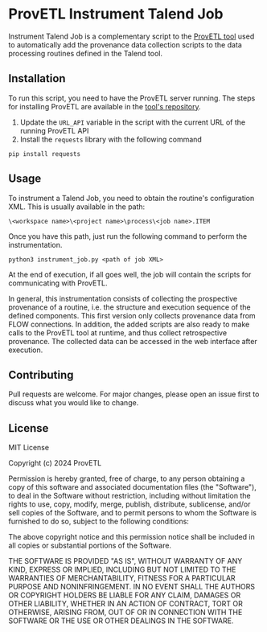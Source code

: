 # ProvETL Instrument Talend Job

Instrument Talend Job is a complementary script to the [ProvETL tool](https://github.com/mathunes/prov-etl) used to automatically add the provenance data collection scripts to the data processing routines defined in the Talend tool.

## Installation

To run this script, you need to have the ProvETL server running. The steps for installing ProvETL are available in the [tool's repository](https://github.com/mathunes/prov-etl).

1. Update the `URL_API` variable in the script with the current URL of the running ProvETL API
2. Install the `requests` library with the following command

```
pip install requests
```

## Usage

To instrument a Talend Job, you need to obtain the routine's configuration XML. This is usually available in the path: 

`\<workspace name>\<project name>\process\<job name>.ITEM`

Once you have this path, just run the following command to perform the instrumentation.

`python3 instrument_job.py <path of job XML>`

At the end of execution, if all goes well, the job will contain the scripts for communicating with ProvETL.

In general, this instrumentation consists of collecting the prospective provenance of a routine, i.e. the structure and execution sequence of the defined components. This first version only collects provenance data from FLOW connections. In addition, the added scripts are also ready to make calls to the ProvETL tool at runtime, and thus collect retrospective provenance. The collected data can be accessed in the web interface after execution.

## Contributing

Pull requests are welcome. For major changes, please open an issue first to discuss what you would like to change.

## License

MIT License

Copyright (c) 2024 ProvETL

Permission is hereby granted, free of charge, to any person obtaining a copy
of this software and associated documentation files (the "Software"), to deal
in the Software without restriction, including without limitation the rights
to use, copy, modify, merge, publish, distribute, sublicense, and/or sell
copies of the Software, and to permit persons to whom the Software is
furnished to do so, subject to the following conditions:

The above copyright notice and this permission notice shall be included in all
copies or substantial portions of the Software.

THE SOFTWARE IS PROVIDED "AS IS", WITHOUT WARRANTY OF ANY KIND, EXPRESS OR
IMPLIED, INCLUDING BUT NOT LIMITED TO THE WARRANTIES OF MERCHANTABILITY,
FITNESS FOR A PARTICULAR PURPOSE AND NONINFRINGEMENT. IN NO EVENT SHALL THE
AUTHORS OR COPYRIGHT HOLDERS BE LIABLE FOR ANY CLAIM, DAMAGES OR OTHER
LIABILITY, WHETHER IN AN ACTION OF CONTRACT, TORT OR OTHERWISE, ARISING FROM,
OUT OF OR IN CONNECTION WITH THE SOFTWARE OR THE USE OR OTHER DEALINGS IN THE
SOFTWARE.

